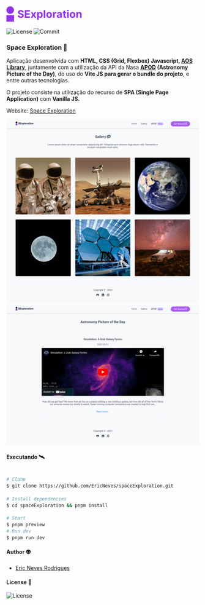<img src=".github/logo.svg" width="200px" />

![License](https://img.shields.io/github/license/EricNeves/spaceExploration?color=success&logo=appveyor&logoColor=success&style=for-the-badge)
![Commit](https://img.shields.io/github/last-commit/EricNeves/spaceExploration?color=important&logo=appveyor&logoColor=important&style=for-the-badge)

### Space Exploration 🔭

Aplicação desenvolvida com <b>HTML, CSS (Grid, Flexbox) Javascript, [AOS Library](https://michalsnik.github.io/aos/)</b>, juntamente com a utilização da API da Nasa <b>[APOD](https://apod.nasa.gov/apod/astropix.html) (Astronomy Picture of the Day)</b>, do uso do <b>Vite JS para gerar o bundle do projeto</b>, e entre outras tecnologias.

O projeto consiste na utilização do recurso de <b>SPA (Single Page Application)</b> com <b>Vanilla JS.</b>

Website: [Space Exploration](https://space-exploration-en.vercel.app/)

![](.github/screenA.png)
![](.github/screenB.png)

#### Executando 🛰

```sh

# Clone
$ git clone https://github.com/EricNeves/spaceExploration.git

# Install dependencies
$ cd spaceExploration && pnpm install

# Start
$ pnpm preview
# Run dev
$ pnpm run dev

```

#### Author 👽

* [Eric Neves Rodrigues](https://www.instagram.com/ericneves_dev/)

#### License 📑

![License](https://img.shields.io/github/license/EricNeves/spaceExploration?color=success&logo=appveyor&logoColor=success&style=for-the-badge)
